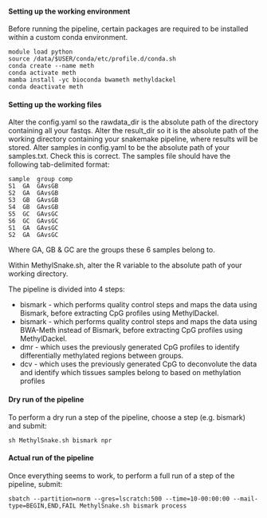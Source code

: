 
#### Setting up the working environment

Before running the pipeline, certain packages are required to be installed within a custom conda environment.

```
module load python
source /data/$USER/conda/etc/profile.d/conda.sh
conda create --name meth
conda activate meth
mamba install -yc bioconda bwameth methyldackel
conda deactivate meth
```

#### Setting up the working files

Alter the config.yaml so the rawdata_dir is the absolute path of the directory containing all your fastqs.
Alter the result_dir so it is the absolute path of the working directory containing your snakemake pipeline, where results will be stored.
Alter samples in config.yaml to be the absolute path of your samples.txt. Check this is correct. The samples file should have the following tab-delimited format:

```
sample  group comp
S1  GA  GAvsGB
S2  GA  GAvsGB
S3  GB  GAvsGB
S4  GB  GAvsGB
S5  GC  GAvsGC
S6  GC  GAvsGC
S1  GA  GAvsGC
S2  GA  GAvsGC
```

Where GA, GB & GC are the groups these 6 samples belong to.

Within MethylSnake.sh, alter the R variable to the absolute path of your working directory.

The pipeline is divided into 4 steps:

 * bismark - which performs quality control steps and maps the data using Bismark, before extracting CpG profiles using MethylDackel.
 * bismark - which performs quality control steps and maps the data using BWA-Meth instead of Bismark, before extracting CpG profiles using MethylDackel.
 * dmr - which uses the previously generated CpG profiles to identify differentially methylated regions between groups.
 * dcv - which uses the previously generated CpG to deconvolute the data and identify which tissues samples belong to based on methylation profiles

#### Dry run of the pipeline

To perform a dry run a step of the pipeline, choose a step (e.g. bismark) and submit:

```
sh MethylSnake.sh bismark npr
```

#### Actual run of the pipeline

Once everything seems to work, to perform a full run of a step of the pipeline, submit:

```
sbatch --partition=norm --gres=lscratch:500 --time=10-00:00:00 --mail-type=BEGIN,END,FAIL MethylSnake.sh bismark process
```
